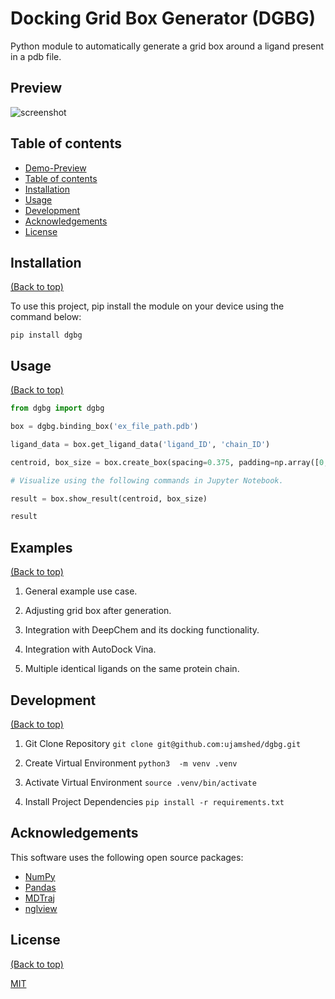# Docking Grid Box Generator (DGBG)

Python module to automatically generate a grid box around a ligand present in a pdb file.

## Preview

![screenshot](result.gif)

## Table of contents

- [Demo-Preview](#demo-preview)
- [Table of contents](#table-of-contents)
- [Installation](#installation)
- [Usage](#usage)
- [Development](#development)
- [Acknowledgements](#acknowledgements)
- [License](#license)


## Installation
[(Back to top)](#table-of-contents)

To use this project, pip install the module on your device using the command below:

```pip install dgbg```

## Usage
[(Back to top)](#table-of-contents)

```python
from dgbg import dgbg

box = dgbg.binding_box('ex_file_path.pdb')

ligand_data = box.get_ligand_data('ligand_ID', 'chain_ID')

centroid, box_size = box.create_box(spacing=0.375, padding=np.array([0, 0, 0]))

# Visualize using the following commands in Jupyter Notebook.

result = box.show_result(centroid, box_size)

result

```

## Examples
[(Back to top)](#table-of-contents)

1. General example use case.

2. Adjusting grid box after generation.

3. Integration with DeepChem and its docking functionality.

4. Integration with AutoDock Vina.

5. Multiple identical ligands on the same protein chain.

## Development
[(Back to top)](#table-of-contents)

1. Git Clone Repository
```git clone git@github.com:ujamshed/dgbg.git```

2. Create Virtual Environment
```python3  -m venv .venv```

3. Activate Virtual Environment
```source .venv/bin/activate```

4. Install Project Dependencies
```pip install -r requirements.txt```

## Acknowledgements

This software uses the following open source packages:

- [NumPy](https://numpy.org/)
- [Pandas](https://pandas.pydata.org/)
- [MDTraj](https://www.mdtraj.org/1.9.8.dev0/index.html)
- [nglview](https://github.com/nglviewer/nglview)

## License
[(Back to top)](#table-of-contents)

[MIT](https://opensource.org/licenses/MIT)
